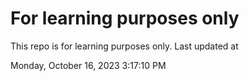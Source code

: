 # For learning purposes only
This repo is for learning purposes only.
Last updated at

Monday, October 16, 2023 3:17:10 PM

